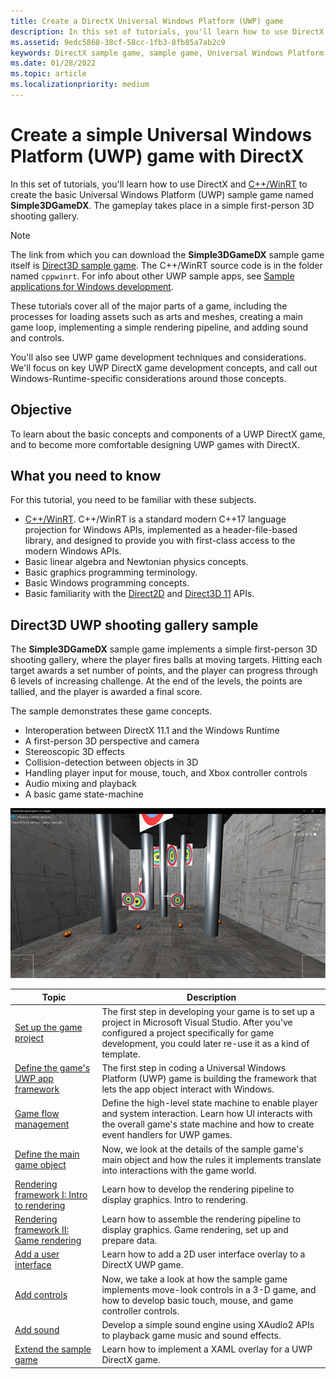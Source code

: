 ```yaml
---
title: Create a DirectX Universal Windows Platform (UWP) game
description: In this set of tutorials, you'll learn how to use DirectX and [C++/WinRT](../cpp-and-winrt-apis/index.md) to create the basic Universal Windows Platform (UWP) sample game named **Simple3DGameDX**.
ms.assetid: 9edc5868-38cf-58cc-1fb3-8fb85a7ab2c9
keywords: DirectX sample game, sample game, Universal Windows Platform (UWP), Direct3D 11 game
ms.date: 01/28/2022
ms.topic: article
ms.localizationpriority: medium
---
```


# Create a simple Universal Windows Platform (UWP) game with DirectX

In this set of tutorials, you'll learn how to use DirectX and [C++/WinRT](../cpp-and-winrt-apis/index.md) to create the basic Universal Windows Platform (UWP) sample game named **Simple3DGameDX**. The gameplay takes place in a simple first-person 3D shooting gallery.

> [!NOTE]
> The link from which you can download the **Simple3DGameDX** sample game itself is [Direct3D sample game](/samples/microsoft/windows-universal-samples/simple3dgamedx/). The C++/WinRT source code is in the folder named `cppwinrt`. For info about other UWP sample apps, see [Sample applications for Windows development](/windows/apps/get-started/samples).

These tutorials cover all of the major parts of a game, including the processes for loading assets such as arts and meshes, creating a main game loop, implementing a simple rendering pipeline, and adding sound and controls.

You'll also see UWP game development techniques and considerations. We'll focus on key UWP DirectX game development concepts, and call out Windows-Runtime-specific considerations around those concepts.

## Objective

To learn about the basic concepts and components of a UWP DirectX game, and to become more comfortable designing UWP games with DirectX.

## What you need to know

For this tutorial, you need to be familiar with these subjects.

- [C++/WinRT](../cpp-and-winrt-apis/index.md). C++/WinRT is a standard modern C++17 language projection for Windows APIs, implemented as a header-file-based library, and designed to provide you with first-class access to the modern Windows APIs.
- Basic linear algebra and Newtonian physics concepts.
- Basic graphics programming terminology.
- Basic Windows programming concepts.
- Basic familiarity with the [Direct2D](/windows/desktop/Direct2D/direct2d-portal) and [Direct3D 11](/windows/desktop/direct3d11/how-to-use-direct3d-11) APIs.

##  Direct3D UWP shooting gallery sample

The **Simple3DGameDX** sample game implements a simple first-person 3D shooting gallery, where the player fires balls at moving targets. Hitting each target awards a set number of points, and the player can progress through 6 levels of increasing challenge. At the end of the levels, the points are tallied, and the player is awarded a final score.

The sample demonstrates these game concepts.

- Interoperation between DirectX 11.1 and the Windows Runtime
- A first-person 3D perspective and camera
- Stereoscopic 3D effects
- Collision-detection between objects in 3D
- Handling player input for mouse, touch, and Xbox controller controls
- Audio mixing and playback
- A basic game state-machine

![the sample game in action](images/simple-dx-game-overview.png)

|Topic|Description|
|-------|-------------|
|[Set up the game project](tutorial--setting-up-the-games-infrastructure.md)|The first step in developing your game is to set up a project in Microsoft Visual Studio. After you've configured a project specifically for game development, you could later re-use it as a kind of template.|
|[Define the game's UWP app framework](tutorial--building-the-games-uwp-app-framework.md)|The first step in coding a Universal Windows Platform (UWP) game is building the framework that lets the app object interact with Windows.|
|[Game flow management](tutorial-game-flow-management.md)|Define the high-level state machine to enable player and system interaction. Learn how UI interacts with the overall game's state machine and how to create event handlers for UWP games.|
|[Define the main game object](tutorial--defining-the-main-game-loop.md)|Now, we look at the details of the sample game's main object and how the rules it implements translate into interactions with the game world.|
|[Rendering framework I: Intro to rendering](tutorial--assembling-the-rendering-pipeline.md)|Learn how to develop the rendering pipeline to display graphics. Intro to rendering.|
|[Rendering framework II: Game rendering](tutorial-game-rendering.md)|Learn how to assemble the rendering pipeline to display graphics. Game rendering, set up and prepare data.|
|[Add a user interface](tutorial--adding-a-user-interface.md)|Learn how to add a 2D user interface overlay to a DirectX UWP game.|
|[Add controls](tutorial--adding-controls.md)|Now, we take a look at how the sample game implements move-look controls in a 3-D game, and how to develop basic touch, mouse, and game controller controls.|
|[Add sound](tutorial--adding-sound.md)|Develop a simple sound engine using XAudio2 APIs to playback game music and sound effects.|
|[Extend the sample game](tutorial-resources.md)|Learn how to implement a XAML overlay for a UWP DirectX game.|
